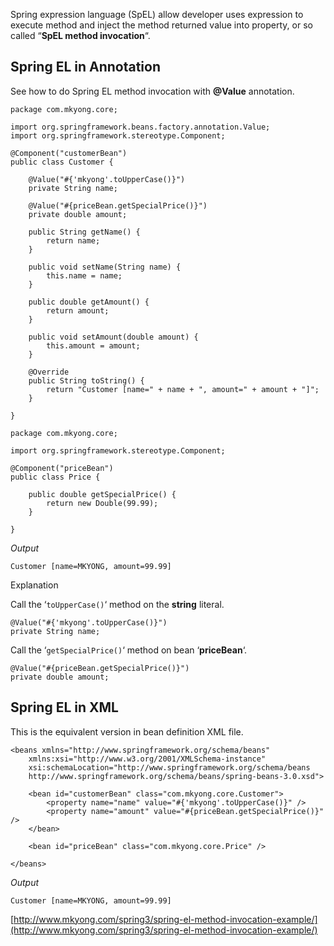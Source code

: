 Spring expression language (SpEL) allow developer uses expression to execute method and inject the method returned value into property, or so called “**SpEL method invocation**“.

## Spring EL in Annotation

See how to do Spring EL method invocation with **@Value** annotation.

    package com.mkyong.core;

    import org.springframework.beans.factory.annotation.Value;
    import org.springframework.stereotype.Component;

    @Component("customerBean")
    public class Customer {

    	@Value("#{'mkyong'.toUpperCase()}")
    	private String name;

    	@Value("#{priceBean.getSpecialPrice()}")
    	private double amount;

    	public String getName() {
    		return name;
    	}

    	public void setName(String name) {
    		this.name = name;
    	}

    	public double getAmount() {
    		return amount;
    	}

    	public void setAmount(double amount) {
    		this.amount = amount;
    	}

    	@Override
    	public String toString() {
    		return "Customer [name=" + name + ", amount=" + amount + "]";
    	}

    }

    package com.mkyong.core;

    import org.springframework.stereotype.Component;

    @Component("priceBean")
    public class Price {

    	public double getSpecialPrice() {
    		return new Double(99.99);
    	}

    }

_Output_

    Customer [name=MKYONG, amount=99.99]

Explanation

Call the ‘`toUpperCase()`‘ method on the **string** literal.

    @Value("#{'mkyong'.toUpperCase()}")
    private String name;

Call the ‘`getSpecialPrice()`‘ method on bean ‘**priceBean**‘.

    @Value("#{priceBean.getSpecialPrice()}")
    private double amount;

## Spring EL in XML

This is the equivalent version in bean definition XML file.

    <beans xmlns="http://www.springframework.org/schema/beans"
    	xmlns:xsi="http://www.w3.org/2001/XMLSchema-instance"
    	xsi:schemaLocation="http://www.springframework.org/schema/beans
    	http://www.springframework.org/schema/beans/spring-beans-3.0.xsd">

    	<bean id="customerBean" class="com.mkyong.core.Customer">
    		<property name="name" value="#{'mkyong'.toUpperCase()}" />
    		<property name="amount" value="#{priceBean.getSpecialPrice()}" />
    	</bean>

    	<bean id="priceBean" class="com.mkyong.core.Price" />

    </beans>

_Output_

    Customer [name=MKYONG, amount=99.99]

[http://www.mkyong.com/spring3/spring-el-method-invocation-example/](http://www.mkyong.com/spring3/spring-el-method-invocation-example/)
